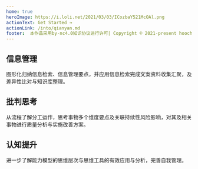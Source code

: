 ```yaml
---
home: true
heroImage: https://i.loli.net/2021/03/03/ICozbaY521McOAl.png
actionText: Get Started →
actionLink: /into/qianyan.md
footer:  本作品采用by-nc4.0知识协议进行许可| Copyright © 2021-present hoochanlon
---
```


<div style="text-align: center">
  <Bit/>
</div>

<div class="features">
  <div class="feature">
    <h2>信息管理</h2>
    <p>图形化归纳信息检索、信息管理要点，并应用信息检索完成文案资料收集汇聚，及差异性比对与知识库整理。</p>
  </div>
  <div class="feature">
    <h2>批判思考</h2>
    <p>从流程了解分工运作，思考事物多个维度要点及关联持续性风险影响，对其及相关事物进行质量分析与实施改善方案。</p>
  </div>
  <div class="feature">
    <h2>认知提升</h2>
    <p>进一步了解能力模型的思维层次与思维工具的有效应用与分析，完善自我管理。</p>
  </div>
</div>